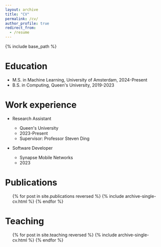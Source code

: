 ```yaml
---
layout: archive
title: "CV"
permalink: /cv/
author_profile: true
redirect_from:
  - /resume
---
```


{% include base_path %}

Education
======
<!---* M.S. in Jekyll, GitHub University, 2014 --->
* M.S. in Machine Learning, University of Amsterdam, 2024-Present
* B.S. in Computing, Queen's University, 2019-2023

Work experience
======
* Research Assistant
  * Queen's University
  <!---* Duties included: Merging pull requests --->
  * 2023-Present
  * Supervisor: Professor Steven Ding

* Software Developer
  * Synapse Mobile Networks
  * 2023

Publications
======
  <ul>{% for post in site.publications reversed %}
    {% include archive-single-cv.html %}
  {% endfor %}</ul>
  
Teaching
======
  <ul>{% for post in site.teaching reversed %}
    {% include archive-single-cv.html %}
  {% endfor %}</ul>
